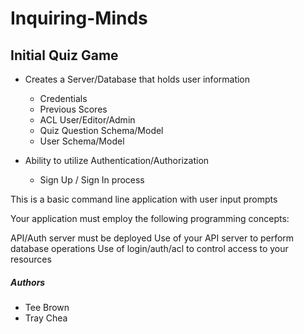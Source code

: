# Inquiring-Minds

## Initial Quiz Game
  - Creates a Server/Database that holds user information
    - Credentials
    - Previous Scores
    - ACL User/Editor/Admin
    - Quiz Question Schema/Model
    - User Schema/Model
  
  - Ability to utilize Authentication/Authorization
    - Sign Up / Sign In process

This is a basic command line application with user input prompts

Your application must employ the following programming concepts:


API/Auth server must be deployed
Use of your API server to perform database operations
Use of login/auth/acl to control access to your resources

##### Authors
- Tee Brown
- Tray Chea
